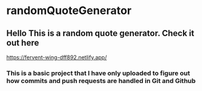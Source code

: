 # randomQuoteGenerator
## Hello This is a random quote generator. Check it out here
<a>https://fervent-wing-dff892.netlify.app/</a>

### This is a basic project that I have only uploaded to figure out how commits and push requests are handled in Git and Github
